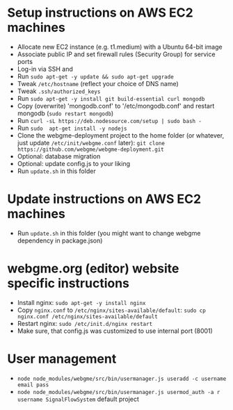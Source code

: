 Setup instructions on AWS EC2 machines
======================================

 * Allocate new EC2 instance (e.g. t1.medium) with a Ubuntu 64-bit image
 * Associate public IP and set firewall rules (Security Group) for service ports
 * Log-in via SSH and
 * Run `sudo apt-get -y update && sudo apt-get upgrade`
 * Tweak `/etc/hostname` (reflect your choice of DNS name)
 * Tweak `.ssh/authorized_keys`
 * Run `sudo apt-get -y install git build-essential curl mongodb`
 * Copy (overwrite) 'mongodb.conf' to '/etc/mongodb.conf' and restart mongodb (`sudo restart mongodb`)
 * Run `curl -sL https://deb.nodesource.com/setup | sudo bash -`
 * Run `sudo  apt-get install -y nodejs`
 * Clone the webgme-deployment project to the home folder (or whatever, just update `/etc/init/webgme.conf` later):
     ```git clone https://github.com/webgme/webgme-deployment.git```
 * Optional: database migration
 * Optional: update config.js to your liking 
 * Run `update.sh` in this folder 

Update instructions on AWS EC2 machines
========================================
 * Run `update.sh` in this folder  (you might want to change webgme dependency in package.json)

webgme.org (editor) website specific instructions
==================================================
 * Install nginx: `sudo apt-get -y install nginx`
 * Copy `nginx.conf` to `/etc/nginx/sites-available/default`:
    ```sudo cp nginx.conf /etc/nginx/sites-available/default```
 * Restart nginx:
    ```sudo /etc/init.d/nginx restart```
 * Make sure, that config.js was customized to use internal port (8001)

User management
===============

- `node node_modules/webgme/src/bin/usermanager.js useradd -c username email pass`
- `node node_modules/webgme/src/bin/usermanager.js usermod_auth -a r username SignalFlowSystem` default project

